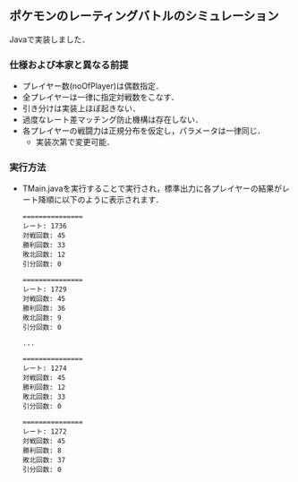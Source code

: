 ## ポケモンのレーティングバトルのシミュレーション

Javaで実装しました．

### 仕様および本家と異なる前提
+ プレイヤー数(noOfPlayer)は偶数指定．
+ 全プレイヤーは一律に指定対戦数をこなす．
+ 引き分けは実装上ほぼ起きない．
+ 過度なレート差マッチング防止機構は存在しない．
+ 各プレイヤーの戦闘力は正規分布を仮定し，パラメータは一律同じ．
  + 実装次第で変更可能．

### 実行方法
+ TMain.javaを実行することで実行され，標準出力に各プレイヤーの結果がレート降順に以下のように表示されます．

      ===============
      レート: 1736
      対戦回数: 45
      勝利回数: 33
      敗北回数: 12
      引分回数: 0

      ===============
      レート: 1729
      対戦回数: 45
      勝利回数: 36
      敗北回数: 9
      引分回数: 0

      ...

      ===============
      レート: 1274
      対戦回数: 45
      勝利回数: 12
      敗北回数: 33
      引分回数: 0

      ===============
      レート: 1272
      対戦回数: 45
      勝利回数: 8
      敗北回数: 37
      引分回数: 0
